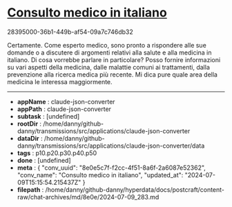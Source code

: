 # [Consulto medico in italiano](https://claude.ai/chat/8e0e5c7f-f2cc-4f51-8a6f-2a6087e52362)

28395000-36b1-449b-af54-09a7c746db32

 Certamente. Come esperto medico, sono pronto a rispondere alle sue domande o a discutere di argomenti relativi alla salute e alla medicina in italiano. Di cosa vorrebbe parlare in particolare? Posso fornire informazioni su vari aspetti della medicina, dalle malattie comuni ai trattamenti, dalla prevenzione alla ricerca medica più recente. Mi dica pure quale area della medicina le interessa maggiormente.

---

* **appName** : claude-json-converter
* **appPath** : claude-json-converter
* **subtask** : [undefined]
* **rootDir** : /home/danny/github-danny/transmissions/src/applications/claude-json-converter
* **dataDir** : /home/danny/github-danny/transmissions/src/applications/claude-json-converter/data
* **tags** : p10.p20.p30.p40.p50
* **done** : [undefined]
* **meta** : {
  "conv_uuid": "8e0e5c7f-f2cc-4f51-8a6f-2a6087e52362",
  "conv_name": "Consulto medico in italiano",
  "updated_at": "2024-07-09T15:15:54.215437Z"
}
* **filepath** : /home/danny/github-danny/hyperdata/docs/postcraft/content-raw/chat-archives/md/8e0e/2024-07-09_283.md